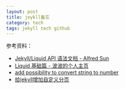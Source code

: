 ```yaml
---
layout: post
title: jeykll备忘
category: tech
tags: jekyll tech github
---
```



参考资料：

* [Jekyll/Liquid API 语法文档 - Alfred Sun](http://alfred-sun.github.io/blog/2015/01/10/jekyll-liquid-syntax-documentation/)
* [Liquid 基础篇 - 波波的个人主页](https://lsbbd.github.io/2016/08/26/liquid-basic/#liquid)
* [add possibility to convert string to number](https://github.com/Shopify/liquid/issues/130)
* [给jekyll增加自定义分页](http://www.oushit.com/technology/2014/11/03/add-postpager-for-jekyll.html)